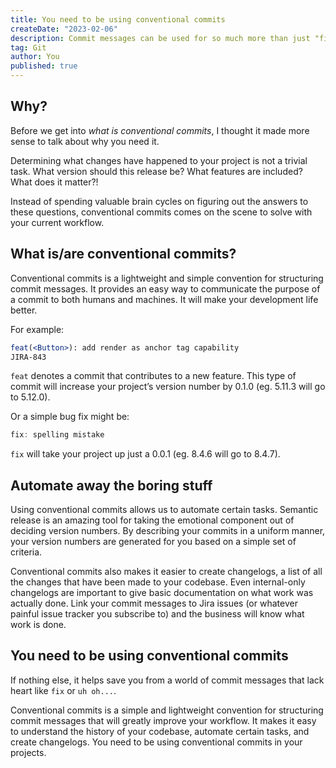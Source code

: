 ```yaml
---
title: You need to be using conventional commits
createDate: "2023-02-06"
description: Commit messages can be used for so much more than just "fixed bug". They can be used to communicate a range of data for both humans and machines if those messages can follow a system. Conventional commits is that system.
tag: Git
author: You
published: true
---
```


## Why?

Before we get into _what is conventional commits_, I thought it made more sense to talk about why you need it.

Determining what changes have happened to your project is not a trivial task. What version should this release be? What features are included? What does it matter?!

Instead of spending valuable brain cycles on figuring out the answers to these questions, conventional commits comes on the scene to solve with your current workflow.

## What is/are conventional commits?

Conventional commits is a lightweight and simple convention for structuring commit messages. It provides an easy way to communicate the purpose of a commit to both humans and machines. It will make your development life better.

For example:

```jsx
feat(<Button>): add render as anchor tag capability
JIRA-843
```

`feat` denotes a commit that contributes to a new feature. This type of commit will increase your project’s version number by 0.1.0 (eg. 5.11.3 will go to 5.12.0).

Or a simple bug fix might be:

```jsx
fix: spelling mistake
```

`fix` will take your project up just a 0.0.1 (eg. 8.4.6 will go to 8.4.7).

## Automate away the boring stuff

Using conventional commits allows us to automate certain tasks. Semantic release is an amazing tool for taking the emotional component out of deciding version numbers. By describing your commits in a uniform manner, your version numbers are generated for you based on a simple set of criteria.

Conventional commits also makes it easier to create changelogs, a list of all the changes that have been made to your codebase. Even internal-only changelogs are important to give basic documentation on what work was actually done. Link your commit messages to Jira issues (or whatever painful issue tracker you subscribe to) and the business will know what work is done.

## You need to be using conventional commits

If nothing else, it helps save you from a world of commit messages that lack heart like `fix` or `uh oh...`.

Conventional commits is a simple and lightweight convention for structuring commit messages that will greatly improve your workflow. It makes it easy to understand the history of your codebase, automate certain tasks, and create changelogs. You need to be using conventional commits in your projects.
